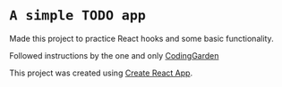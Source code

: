 # `A simple TODO app`

Made this project to practice React hooks and some basic functionality.

Followed instructions by the one and only [CodingGarden](https://www.youtube.com/channel/UCLNgu_OupwoeESgtab33CCw)

This project was created using [Create React App](https://github.com/facebook/create-react-app).

